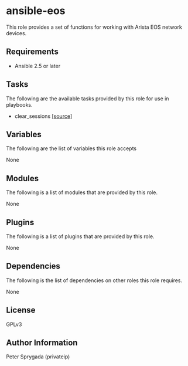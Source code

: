 # ansible-eos
This role provides a set of functions for working with Arista EOS network
devices.  

## Requirements
* Ansible 2.5 or later

## Tasks
The following are the available tasks provided by this role for use in
playbooks.

* clear_sessions [[source]](https://github.com/privateip/ansible-eos/blob/devel/tasks/clear_sessions.yaml)

## Variables
The following are the list of variables this role accepts

None

## Modules
The following is a list of modules that are provided by this role.

None

## Plugins
The following is a list of plugins that are provided by this role.

None

## Dependencies
The following is the list of dependencies on other roles this role requires.

None

## License
GPLv3

## Author Information
Peter Sprygada (privateip)

